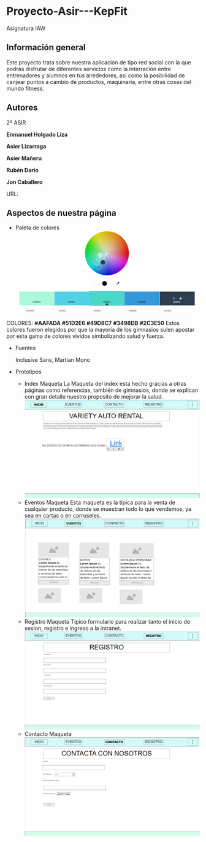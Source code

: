 # Proyecto-Asir---KepFit   
Asignatura IAW
## Información general
Este proyecto trata sobre nuestra aplicación de tipo red social con la que podrás disfrutar de diferentes servicios como la interración entre entrenadores y alumnos en tus alrededores, así como la posibilidad de canjear puntos a cambio de productos, maquinaria, entre otras cosas del mundo fitness.
## Autores
2º ASIR

**Enmanuel Holgado Liza**

**Asier Lizarraga**

**Asier Mañeru**

**Rubén Darío**

**Jon Caballero**

URL:

## Aspectos de nuestra página
* Paleta de colores
![paleta](./assets/img/paleta.jpg)

COLORES: **#AAFADA** **#51D2E6** **#49D8C7** **#3498DB** **#2C3E50**
Estos colores fueron elegidos por que la mayoría de los gimnasios sulen apostar por esta gama de colores vividos simbolizando salud y fuerza.
<!--pedir maqueta a Asier-->
* Fuentes

    Inclusive Sans, Martian Mono
* Prototipos
    * Index Maqueta
      La Maqueta del index esta hecho gracias a otras páginas como referencias, también de gimnasios, donde se explican con gran detalle nuestro proposito de mejorar la salud. 
        ![Maqueta](./assets/img/INDEX.png)
    *  Eventos Maqueta
      Esta maqueta es la típica para la venta de cualquier producto, donde se muestran todo lo que vendemos, ya sea en cartas o en carruseles.
        ![Maqueta](./assets/img/eventos3.png)
    * Registro Maqueta
      Tipico formulario para realizar tanto el inicio de sesion, registro e ingreso a la intranet.
        ![Maqueta](./assets/img/REGISTRO.png)
    * Contacto Maqueta
        ![Maqueta](./assets/img/contacto.png)